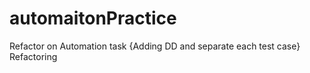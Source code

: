 # automaitonPractice
Refactor on Automation task {Adding DD and separate each test case}
Refactoring 
